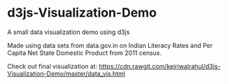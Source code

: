 # d3js-Visualization-Demo
A small data visualization demo using d3js

Made using data sets from data.gov.in on Indian Literacy Rates and Per Capita Net State Domestic Product from 2011 census.

Check out final visualization at: https://cdn.rawgit.com/kejriwalrahul/d3js-Visualization-Demo/master/data_vis.html